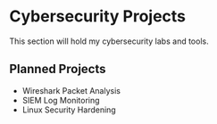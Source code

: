 # Cybersecurity Projects

This section will hold my cybersecurity labs and tools.  

## Planned Projects
- Wireshark Packet Analysis
- SIEM Log Monitoring
- Linux Security Hardening
